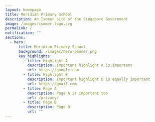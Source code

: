 ```yaml
---
layout: homepage
title: Meridian Primary School
description: An Isomer site of the Singapore Government
image: /images/isomer-logo.svg
permalink: /
notification: ""
sections:
  - hero:
      title: Meridian Primary School
      background: /images/hero-banner.png
      key_highlights:
        - title: Highlight A
          description: Important highlight A is important
          url: https://google.com
        - title: Highlight B
          description: Important highlight B is equally important
          url: https://gmail.com
        - title: Page A
          description: Page A is important too
          url: /privacy/
        - title: Page B
          description: Page B
          url: ""
---
```


